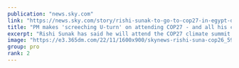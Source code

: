 ```yaml
---
publication: "news.sky.com"
link: "https://news.sky.com/story/rishi-sunak-to-go-to-cop27-in-egypt-despite-earlier-saying-he-couldnt-go-12736272"
title: "PM makes 'screeching U-turn' on attending COP27 - and all his campaign pledges are under review"
excerpt: "Rishi Sunak has said he will attend the COP27 climate summit in Egypt, in what has been branded a 'screeching U-turn'. Then hours later Downing Street admitted all his campaign pledges made in the summer are under review."
image: "https://e3.365dm.com/22/11/1600x900/skynews-rishi-suna-cop26_5951781.jpg?20221102100806"
group: pro
rank: 2
---
```

